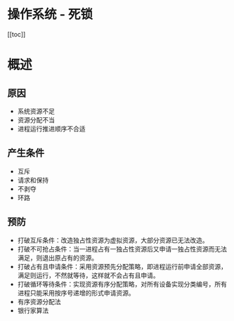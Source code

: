 # 操作系统 - 死锁

[[toc]]

#  概述

## 原因

* 系统资源不足
* 资源分配不当
* 进程运行推进顺序不合适

## 产生条件

* 互斥
* 请求和保持
* 不剥夺
* 环路

## 预防

* 打破互斥条件：改造独占性资源为虚拟资源，大部分资源已无法改造。
* 打破不可抢占条件：当一进程占有一独占性资源后又申请一独占性资源而无法满足，则退出原占有的资源。
* 打破占有且申请条件：采用资源预先分配策略，即进程运行前申请全部资源，满足则运行，不然就等待，这样就不会占有且申请。
* 打破循环等待条件：实现资源有序分配策略，对所有设备实现分类编号，所有进程只能采用按序号递增的形式申请资源。
* 有序资源分配法
* 银行家算法
